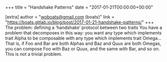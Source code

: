 +++
title = "Handshake Patterns"
date = "2017-01-21T00:00:00+00:00"

[extra]
author = "woboats@gmail.com (boats)"
link = "https://boats.gitlab.io/blog/post/2017-01-21-handshake-patterns/"
+++
The problem: defining a &lsquo;handshake&rsquo; protocol between two traits You have a problem that decomposes in this way: you want any type which implements trait Alpha to be composable with any type which implements trait Omega&hellip;
That is, if Foo and Bar are both Alphas and Baz and Quux are both Omegas, you can compose Foo with Baz or Quux, and the same with Bar, and so on.
This is not a trivial problem.